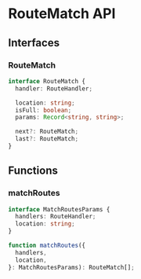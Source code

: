 # RouteMatch API

## Interfaces

### RouteMatch

```typescript
interface RouteMatch {
  handler: RouteHandler;

  location: string;
  isFull: boolean;
  params: Record<string, string>;

  next?: RouteMatch;
  last?: RouteMatch;
}
```

## Functions

### matchRoutes

```typescript
interface MatchRoutesParams {
  handlers: RouteHandler;
  location: string;
}

function matchRoutes({
  handlers,
  location,
}: MatchRoutesParams): RouteMatch[];
```
